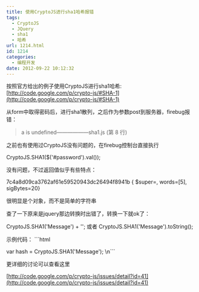 ```yaml
---
title: 使用CryptoJS进行sha1哈希报错
tags:
  - CryptoJS
  - JQuery
  - sha1
  - 哈希
url: 1214.html
id: 1214
categories:
  - 编程开发
date: 2012-09-22 10:12:32
---
```


按照官方给出的例子使用CryptoJS进行sha1哈希: [http://code.google.com/p/crypto-js/#SHA-1](http://code.google.com/p/crypto-js/#SHA-1)  

从form中取得密码后，进行sha1散列，之后作为参数post到服务器，firebug报错：  

> a is undefined——————sha1.js (第 8 行)

之前也有使用过CryptoJS没有问题的，在firebug控制台直接执行  

CryptoJS.SHA1($('#password').val());  

没有问题，不过返回值似乎有些特点：  

7c4a8d09ca3762af61e59520943dc26494f8941b { $super=, words=\[5\], sigBytes=20}  

很明显是个对象，而不是简单的字符串  

查了一下原来是jquery那边转换时出错了，转换一下就ok了：  

CryptoJS.SHA1('Message') + ''; 或者 CryptoJS.SHA1('Message').toString();  

示例代码： ```html  

var hash = CryptoJS.SHA1('Message'); \\n```  

更详细的讨论可以查看这里  

[http://code.google.com/p/crypto-js/issues/detail?id=41](http://code.google.com/p/crypto-js/issues/detail?id=41)
